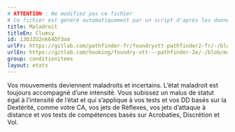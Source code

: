 ```yaml
---
# ATTENTION : Ne modifiez pas ce fichier
# Ce fichier est généré automatiquement par un script d'après les données du module Foundry VTT officiel et de sa traduction
title: Maladroit
titleEn: Clumsy
id: i3OJZU2nk64Df3xm
urlFr: https://gitlab.com/pathfinder-fr/foundryvtt-pathfinder2-fr/-/blob/master/data/conditionitems/i3OJZU2nk64Df3xm.htm
urlEn: https://gitlab.com/hooking/foundry-vtt---pathfinder-2e/-/blob/master/packs/data/conditionitems.db/clumsy.json
group: conditionitems
layout: etats
---
```

Vos mouvements deviennent maladroits et incertains. L’état maladroit est toujours accompagné d’une intensité. Vous subissez un malus de statut égal à l’intensité de l’état et qui s’applique à vos tests et vos DD basés sur la Dextérité, comme votre CA, vos jets de Réflexes, vos jets d’attaque à distance et vos tests de compétences basés sur Acrobaties, Discrétion et Vol.


